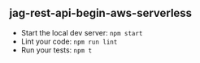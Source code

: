 
## jag-rest-api-begin-aws-serverless

- Start the local dev server: `npm start`
- Lint your code: `npm run lint`
- Run your tests: `npm t`
